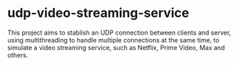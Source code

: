 # udp-video-streaming-service
This project aims to stablish an UDP connection between clients and server, using multithreading to handle multiple connections at the same time, to simulate a video streaming service, such as Netflix, Prime Video, Max and others.
